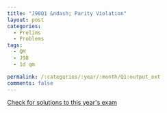 ```yaml
---
title: "J98Q1 &ndash; Parity Violation"
layout: post
categories:
  - Prelims
  - Problems
tags:
  - QM
  - J98
  - 1d qm

permalink: /:categories/:year/:month/Q1:output_ext
comments: false
---
```

<object data="1998J1Q.pdf" type="application/pdf" width="100%" height="500"></object>
<div class="message"><a href='https://princetonprelim.com/prelim/0/'>Check for solutions to this year's exam</a></div>